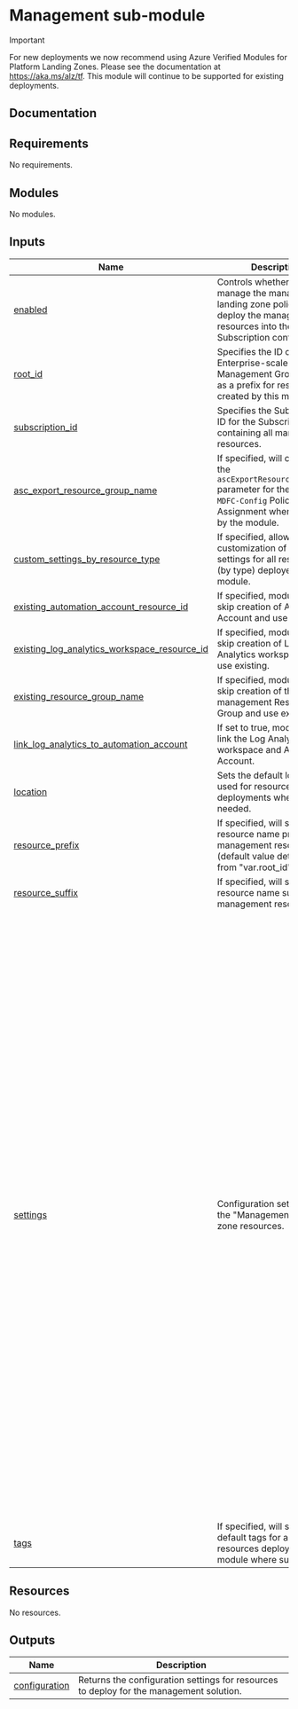<!-- BEGIN_TF_DOCS -->
# Management sub-module

> [!IMPORTANT]
> For new deployments we now recommend using Azure Verified Modules for Platform Landing Zones.
> Please see the documentation at <https://aka.ms/alz/tf>.
> This module will continue to be supported for existing deployments.

## Documentation
<!-- markdownlint-disable MD033 -->

## Requirements

No requirements.

## Modules

No modules.

<!-- markdownlint-disable MD013 -->
<!-- markdownlint-disable MD034 -->
## Inputs

| Name | Description | Type | Default | Required |
|------|-------------|------|---------|:--------:|
| <a name="input_enabled"></a> [enabled](#input\_enabled) | Controls whether to manage the management landing zone policies and deploy the management resources into the current Subscription context. | `bool` | n/a | yes |
| <a name="input_root_id"></a> [root\_id](#input\_root\_id) | Specifies the ID of the Enterprise-scale root Management Group, used as a prefix for resources created by this module. | `string` | n/a | yes |
| <a name="input_subscription_id"></a> [subscription\_id](#input\_subscription\_id) | Specifies the Subscription ID for the Subscription containing all management resources. | `string` | n/a | yes |
| <a name="input_asc_export_resource_group_name"></a> [asc\_export\_resource\_group\_name](#input\_asc\_export\_resource\_group\_name) | If specified, will customise the `ascExportResourceGroupName` parameter for the `Deploy-MDFC-Config` Policy Assignment when managed by the module. | `string` | `""` | no |
| <a name="input_custom_settings_by_resource_type"></a> [custom\_settings\_by\_resource\_type](#input\_custom\_settings\_by\_resource\_type) | If specified, allows full customization of common settings for all resources (by type) deployed by this module. | `any` | `{}` | no |
| <a name="input_existing_automation_account_resource_id"></a> [existing\_automation\_account\_resource\_id](#input\_existing\_automation\_account\_resource\_id) | If specified, module will skip creation of Automation Account and use existing. | `string` | `""` | no |
| <a name="input_existing_log_analytics_workspace_resource_id"></a> [existing\_log\_analytics\_workspace\_resource\_id](#input\_existing\_log\_analytics\_workspace\_resource\_id) | If specified, module will skip creation of Log Analytics workspace and use existing. | `string` | `""` | no |
| <a name="input_existing_resource_group_name"></a> [existing\_resource\_group\_name](#input\_existing\_resource\_group\_name) | If specified, module will skip creation of the management Resource Group and use existing. | `string` | `""` | no |
| <a name="input_link_log_analytics_to_automation_account"></a> [link\_log\_analytics\_to\_automation\_account](#input\_link\_log\_analytics\_to\_automation\_account) | If set to true, module will link the Log Analytics workspace and Automation Account. | `bool` | `true` | no |
| <a name="input_location"></a> [location](#input\_location) | Sets the default location used for resource deployments where needed. | `string` | `"eastus"` | no |
| <a name="input_resource_prefix"></a> [resource\_prefix](#input\_resource\_prefix) | If specified, will set the resource name prefix for management resources (default value determined from "var.root\_id"). | `string` | `""` | no |
| <a name="input_resource_suffix"></a> [resource\_suffix](#input\_resource\_suffix) | If specified, will set the resource name suffix for management resources. | `string` | `""` | no |
| <a name="input_settings"></a> [settings](#input\_settings) | Configuration settings for the "Management" landing zone resources. | <pre>object({<br>    ama = optional(object({<br>      enable_uami                                                         = optional(bool, true)<br>      enable_vminsights_dcr                                               = optional(bool, true)<br>      enable_change_tracking_dcr                                          = optional(bool, true)<br>      enable_mdfc_defender_for_sql_dcr                                    = optional(bool, true)<br>      enable_mdfc_defender_for_sql_query_collection_for_security_research = optional(bool, true)<br>    }), {})<br>    log_analytics = optional(object({<br>      enabled = optional(bool, true)<br>      config = optional(object({<br>        daily_quota_gb                         = optional(number, -1)<br>        retention_in_days                      = optional(number, 30)<br>        enable_monitoring_for_vm               = optional(bool, true)<br>        enable_monitoring_for_vmss             = optional(bool, true)<br>        enable_sentinel                        = optional(bool, true)<br>        enable_change_tracking                 = optional(bool, true)<br>        enable_solution_for_vm_insights        = optional(bool, true)<br>        enable_solution_for_container_insights = optional(bool, true)<br>        sentinel_customer_managed_key_enabled  = optional(bool, false)<br>      }), {})<br>    }), {})<br>    security_center = optional(object({<br>      enabled = optional(bool, true)<br>      config = optional(object({<br>        email_security_contact                                = optional(string, "security_contact@replace_me")<br>        enable_defender_for_app_services                      = optional(bool, true)<br>        enable_defender_for_arm                               = optional(bool, true)<br>        enable_defender_for_containers                        = optional(bool, true)<br>        enable_defender_for_cosmosdbs                         = optional(bool, true)<br>        enable_defender_for_cspm                              = optional(bool, true)<br>        enable_defender_for_key_vault                         = optional(bool, true)<br>        enable_defender_for_oss_databases                     = optional(bool, true)<br>        enable_defender_for_servers                           = optional(bool, true)<br>        enable_defender_for_servers_vulnerability_assessments = optional(bool, true)<br>        enable_defender_for_sql_servers                       = optional(bool, true)<br>        enable_defender_for_sql_server_vms                    = optional(bool, true)<br>        enable_defender_for_storage                           = optional(bool, true)<br>      }), {})<br>    }), {})<br>  })</pre> | `{}` | no |
| <a name="input_tags"></a> [tags](#input\_tags) | If specified, will set the default tags for all resources deployed by this module where supported. | `map(string)` | `{}` | no |

## Resources

No resources.

## Outputs

| Name | Description |
|------|-------------|
| <a name="output_configuration"></a> [configuration](#output\_configuration) | Returns the configuration settings for resources to deploy for the management solution. |

<!-- markdownlint-enable -->
<!-- END_TF_DOCS -->
